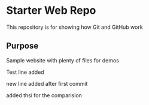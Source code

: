 # Starter Web Repo

This repository is for showing how Git and GitHub work

## Purpose

Sample website with plenty of files for demos


Test line added

new line added after first commit

added thsi for the comparision

